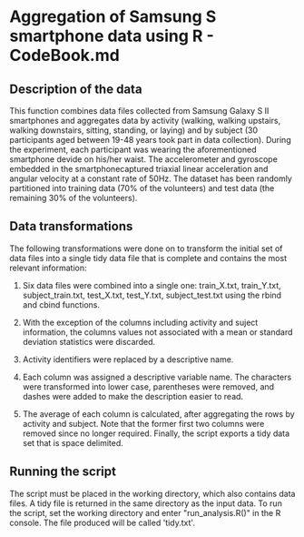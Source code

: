 # Aggregation of Samsung S smartphone data using R - CodeBook.md

## Description of the data
This function combines data files collected from Samsung Galaxy S II smartphones and aggregates data by activity (walking, walking upstairs, walking downstairs, sitting, standing, or laying) and by subject (30 participants aged between 19-48 years took part in data collection). During the experiment, each participant was wearing the aforementioned smartphone devide on his/her waist. The accelerometer and gyroscope embedded in the smartphonecaptured triaxial linear acceleration and angular velocity at a constant rate of 50Hz. The dataset has been randomly partitioned into training data (70% of the volunteers) and test data (the remaining 30% of the volunteers).

## Data transformations
The following transformations were done on to transform the initial set of data files into a single tidy data file that is complete and contains the most relevant information:

1. Six data files were combined into a single one: train_X.txt, train_Y.txt, subject_train.txt, test_X.txt, test_Y.txt, subject_test.txt using the rbind and cbind functions.

2. With the exception of the columns including activity and suject information, the columns values not associated with a mean or standard deviation statistics were discarded.

3. Activity identifiers were replaced by a descriptive name.

4. Each column was assigned a descriptive variable name. The characters were transformed into lower case, parentheses were removed, and dashes were added to make the description easier to read.

5. The average of each column is calculated, after aggregating the rows by activity and subject. Note that the former first two columns were removed since no longer required. Finally, the script exports a tidy data set that is space delimited. 

## Running the script
The script must be placed in the working directory, which also contains data files. A tidy file is returned in the same directory as the input data. To run the script, set the working directory and enter "run_analysis.R()" in the R console. The file produced will be called 'tidy.txt'.
